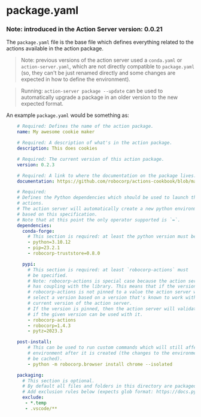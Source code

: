 # package.yaml

### Note: introduced in the Action Server version: 0.0.21

The `package.yaml` file is the base file which defines everything related to the
actions available in the action package.

> Note: previous versions of the action server used a `conda.yaml` or `action-server.yaml`,
which are not directly compatible to `package.yaml` (so, they can't be just renamed
directly and some changes are expected in how to define the environment).

> Running: `action-server package --update` can be used to automatically
upgrade a package in an older version to the new expected format.

An example `package.yaml` would be something as:

```yaml
    # Required: Defines the name of the action package.
    name: My awesome cookie maker  

    # Required: A description of what's in the action package.
    description: This does cookies  

    # Required: The current version of this action package.
    version: 0.2.3

    # Required: A link to where the documentation on the package lives.
    documentation: https://github.com/robocorp/actions-cookbook/blob/master/database-postgres/README.md

    # Required:
    # Defines the Python dependencies which should be used to launch the 
    # actions.
    # The action server will automatically create a new python environment
    # based on this specification.
    # Note that at this point the only operator supported is `=`.
    dependencies:
      conda-forge: 
        # This section is required: at least the python version must be specified.
        - python=3.10.12
        - pip=23.2.1
        - robocorp-truststore=0.8.0

      pypi:
        # This section is required: at least `robocorp-actions` must
        # be specified.
        # Note: robocorp-actions is special case because the action server
        # has coupling with the library. This means that if the version of
        # robocorp-actions is not pinned to a value the action server will
        # select a version based on a version that's known to work with the
        # current version of the action server.
        # If the version is pinned, then the action server will validate
        # if the given version can be used with it.
        - robocorp-actions
        - robocorp=1.4.3
        - pytz=2023.3

    post-install:
        # This can be used to run custom commands which will still affect the 
        # environment after it is created (the changes to the environment will
        # be cached).
        - python -m robocorp.browser install chrome --isolated

    packaging:
      # This section is optional.
      # By default all files and folders in this directory are packaged when uploaded.
      # Add exclusion rules below (expects glob format: https://docs.python.org/3/library/glob.html)
      exclude:
       - *.temp
       - .vscode/**
```

